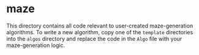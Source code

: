 # maze

This directory contains all code relevant to user-created maze-generation
algorithms. To write a new algorithm, copy one of the `template` directories
into the `algos` directory and replace the code in the `Algo` file with your
maze-generation logic.
